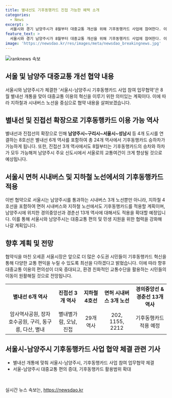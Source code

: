 ```yaml
---
title: 별내선도 기후동행카드 진접 가능한 혜택 소개
categories:
  - News
excerpt: >
  서울시와 경기 남양주시가 8월부터 대중교통 개선을 위해 기후동행카드 사업에 참여한다. 이번 업무협약을 통해 별내선 6개 역사와 진접선 3개 역사에서 기후동행카드를 이용할 수 있게 되며, 이로써 서울과 남양주를 연결하는 8호선과 4호선 연장구간에서 기후동행카드 승하차가 가능해질 것으로 보인다. 또한 서울시와 남양주시는 지하철 노선 뿐만 아니라 시내버스 노선에도 기후동행카드를 적용하고, 미래에는 더 많은 지역에서의 협력을 모색할 예정이다.
feature_text: >
  서울시와 경기 남양주시가 8월부터 대중교통 개선을 위해 기후동행카드 사업에 참여한다. 이번 업무협약을 통해 별내선 6개 역사와 진접선 3개 역사에서 기후동행카드를 이용할 수 있게 되며, 이로써 서울과 남양주를 연결하는 8호선과 4호선 연장구간에서 기후동행카드 승하차가 가능해질 것으로 보인다. 또한 서울시와 남양주시는 지하철 노선 뿐만 아니라 시내버스 노선에도 기후동행카드를 적용하고, 미래에는 더 많은 지역에서의 협력을 모색할 예정이다.
image: 'https://newsdao.kr/res/images/meta/newsdao_breakingnews.jpg'
---
```


<p><img src="https://newsdao.kr/res/images/meta/newsdao_breakingnews.jpg" alt="ranknews 속보" /></p>

<h2 data-ke-size="size26">서울 및 남양주 대중교통 개선 협약 내용</h2>

<p data-ke-size="size16">서울시와 남양주시가 체결한 '서울시-남양주시 기후동행카드 사업 참여 업무협약'은 8월 별내선 개통을 맞아 대중교통 이용의 혁신을 이루기 위한 의미있는 계획이다. 이에 따라 지하철과 시내버스 노선을 중심으로 협약 내용을 살펴보겠습니다.</p>

<h2 data-ke-size="size26">별내선 및 진접선 확장으로 기후동행카드 이용 가능 역사</h2>

<p data-ke-size="size16">별내선과 진접선의 확장으로 인해 <b>남양주시~구리시~서울시~성남시</b> 등 4개 도시를 연결하는 8호선은 별내선 6개 역사를 포함하여 총 24개 역사에서 기후동행카드 승하차가 가능하게 됩니다. 또한, 진접선 3개 역사에서도 8월부터는 기후동행카드의 승차와 하차가 모두 가능해져 남양주시 주요 신도시에서 서울로의 교통여건이 크게 향상될 것으로 예상됩니다.</p>

<h2 data-ke-size="size26">서울시 면허 시내버스 및 지하철 노선에서의 기후동행카드 적용</h2>

<p data-ke-size="size16">이번 협약으로 서울시는 남양주시를 통과하는 시내버스 3개 노선뿐만 아니라, 지하철 4호선을 포함하여 면허 시내버스와 지하철 노선에서도 기후동행카드를 적용할 계획이며, 남양주시에 위치한 경의중앙선과 경춘선 13개 역사에 대해서도 적용을 확대할 예정입니다. 이를 통해 서울시와 남양주시는 대중교통 편의 및 민생 지원을 위한 협력을 강화해 나갈 계획입니다.</p>

<h2 data-ke-size="size26">향후 계획 및 전망</h2>

<p data-ke-size="size16">협약식을 마친 오세훈 서울시장은 앞으로 더 많은 수도권 시민들이 기후동행카드 혁신을 통해 다양한 교통 편익을 누릴 수 있도록 최선을 다하겠다고 밝혔습니다. 이에 따라 향후 대중교통 이용의 편의성이 더욱 증대되고, 환경 친화적인 교통수단을 활용하는 시민들의 이동이 원활해질 것으로 전망됩니다.</p>

<table>
    <tbody>
        <tr>
            <td style="text-align: center; height: 17px;"><b>별내선 6개 역사</b></td>
            <td style="text-align: center; height: 17px;"><b>진접선 3개 역사</b></td>
            <td style="text-align: center; height: 17px;"><b>지하철 4호선</b></td>
            <td style="text-align: center; height: 17px;"><b>면허 시내버스 3개 노선</b></td>
            <td style="text-align: center; height: 17px;"><b>경의중앙선 & 경춘선 13개 역사</b></td>
        </tr>
        <tr>
            <td style="text-align: center; height: 17px;">암사역사공원, 장자호수공원, 구리, 동구릉, 다산, 별내</td>
            <td style="text-align: center; height: 17px;">별내별가람, 오남, 진접</td>
            <td style="text-align: center; height: 17px;">29개 역사</td>
            <td style="text-align: center; height: 17px;">202, 1155, 2212</td>
            <td style="text-align: center; height: 17px;">기후동행카드 적용 예정</td>
        </tr>
    </tbody>
</table>

<h2 data-ke-size="size26">서울시-남양주시 기후동행카드 사업 협약 체결 관련 기사</h2>

<ul>
    <li>별내선 개통에 맞춰 서울시-남양주시, 기후동행카드 사업 참여 업무협약 체결</li>
    <li>서울-남양주시 대중교통 편의 증대, 기후동행카드 활용범위 확대</li>
</ul>

<p data-ke-size="size16">&nbsp;</p>
실시간 뉴스 속보는, <a href="https://newsdao.kr" rel="dofollow">https://newsdao.kr</a>


